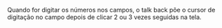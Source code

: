 Quando for digitar os números nos campos, o talk back põe o cursor de digitação no campo depois de clicar 2 ou 3 vezes seguidas na tela.
